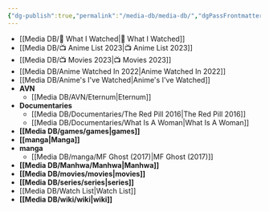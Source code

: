 ```yaml
---
{"dg-publish":true,"permalink":"/media-db/media-db/","dgPassFrontmatter":true,"noteIcon":"1","created":"2023-11-14T21:08:35.963+05:30","updated":"2023-12-20T12:26:11.246+05:30"}
---
```




- [[Media DB/👀 What I Watched\|👀 What I Watched]]
- [[Media DB/📺 Anime List 2023\|📺 Anime List 2023]]
- [[Media DB/📺 Movies 2023\|📺 Movies 2023]]
- [[Media DB/Anime Watched In 2022\|Anime Watched In 2022]]
- [[Media DB/Anime's I've Watched\|Anime's I've Watched]]
- **AVN**
	- [[Media DB/AVN/Eternum\|Eternum]]
- **Documentaries**
	- [[Media DB/Documentaries/The Red Pill 2016\|The Red Pill 2016]]
	- [[Media DB/Documentaries/What Is A Woman\|What Is A Woman]]
- **[[Media DB/games/games\|games]]**
- **[[manga\|Manga]]**
- **manga**
	- [[Media DB/manga/MF Ghost (2017)\|MF Ghost (2017)]]
- **[[Media DB/Manhwa/Manhwa\|Manhwa]]**
- **[[Media DB/movies/movies\|movies]]**
- **[[Media DB/series/series\|series]]**
- [[Media DB/Watch List\|Watch List]]
- **[[Media DB/wiki/wiki\|wiki]]**


